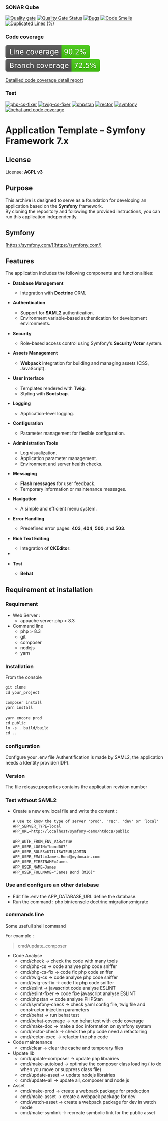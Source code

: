 ### SONAR Qube
[![Quality gate](https://sonarcloud.io/api/project_badges/quality_gate?project=republique-et-canton-de-geneve_php-symfony-base)](https://sonarcloud.io/summary/new_code?id=republique-et-canton-de-geneve_php-symfony-base)
[![Quality Gate Status](https://sonarcloud.io/api/project_badges/measure?project=republique-et-canton-de-geneve_php-symfony-base&metric=alert_status)](https://sonarcloud.io/summary/new_code?id=republique-et-canton-de-geneve_php-symfony-base)
[![Bugs](https://sonarcloud.io/api/project_badges/measure?project=republique-et-canton-de-geneve_php-symfony-base&metric=bugs)](https://sonarcloud.io/summary/new_code?id=republique-et-canton-de-geneve_php-symfony-base)
[![Code Smells](https://sonarcloud.io/api/project_badges/measure?project=republique-et-canton-de-geneve_php-symfony-base&metric=code_smells)](https://sonarcloud.io/summary/new_code?id=republique-et-canton-de-geneve_php-symfony-base)
[![Duplicated Lines (%)](https://sonarcloud.io/api/project_badges/measure?project=republique-et-canton-de-geneve_php-symfony-base&metric=duplicated_lines_density)](https://sonarcloud.io/summary/new_code?id=republique-et-canton-de-geneve_php-symfony-base)


### Code coverage

![coverage line](https://raw.githubusercontent.com/republique-et-canton-de-geneve/php-symfony-base/refs/heads/main/coverage/coverage_line.svg)
![coverage branche](https://raw.githubusercontent.com/republique-et-canton-de-geneve/php-symfony-base/refs/heads/main/coverage/coverage_branch.svg)

[Detailled code coverage detail report](https://republique-et-canton-de-geneve.github.io/php-symfony-base/coverage/coverage-html/index.html)



### Test
[![php-cs-fixer](https://github.com/republique-et-canton-de-geneve/php-symfony-base/actions/workflows/php-cs-fixer.yml/badge.svg)](https://github.com/republique-et-canton-de-geneve/php-symfony-base/actions/workflows/php-cs-fixer.yml)
[![twig-cs-fixer](https://github.com/republique-et-canton-de-geneve/php-symfony-base/actions/workflows/twig-cs-fixer.yml/badge.svg)](https://github.com/republique-et-canton-de-geneve/php-symfony-base/actions/workflows/twig-cs-fixer.yml)
[![phpstan](https://github.com/republique-et-canton-de-geneve/php-symfony-base/actions/workflows/phpstan.yml/badge.svg)](https://github.com/republique-et-canton-de-geneve/php-symfony-base/actions/workflows/phpstan.yml)
[![rector](https://github.com/republique-et-canton-de-geneve/php-symfony-base/actions/workflows/rector.yml/badge.svg)](https://github.com/republique-et-canton-de-geneve/php-symfony-base/actions/workflows/rector.yml)
[![symfony](https://github.com/republique-et-canton-de-geneve/php-symfony-base/actions/workflows/symfony.yml/badge.svg)](https://github.com/republique-et-canton-de-geneve/php-symfony-base/actions/workflows/symfony.yml)
[![behat and code coverage](https://github.com/republique-et-canton-de-geneve/php-symfony-base/actions/workflows/behat.yml/badge.svg)](https://github.com/republique-et-canton-de-geneve/php-symfony-base/actions/workflows/behat.yml)




# Application Template – Symfony Framework 7.x


## License
License: **AGPL v3**

## Purpose
This archive is designed to serve as a foundation for developing an application based on the **Symfony** framework.  
By cloning the repository and following the provided instructions, you can run this application independently.

## Symfony
[https://symfony.com/](https://symfony.com/)

## Features
The application includes the following components and functionalities:

- **Database Management**
  - Integration with **Doctrine** ORM.

- **Authentication**
  - Support for **SAML2** authentication.
  - Environment variable–based authentication for development environments.

- **Security**
  - Role-based access control using Symfony’s **Security Voter** system.

- **Assets Management**
  - **Webpack** integration for building and managing assets (CSS, JavaScript).

- **User Interface**
  - Templates rendered with **Twig**.
  - Styling with **Bootstrap**.

- **Logging**
  - Application-level logging.

- **Configuration**
  - Parameter management for flexible configuration.

- **Administration Tools**
  - Log visualization.
  - Application parameter management.
  - Environment and server health checks.

- **Messaging**
  - **Flash messages** for user feedback.
  - Temporary information or maintenance messages.

- **Navigation**
  - A simple and efficient menu system.

- **Error Handling**
  - Predefined error pages: **403**, **404**, **500**, and **503**.

- **Rich Text Editing**
  - Integration of **CKEditor**.
- 
- **Test**
  - **Behat**

## Requirement et installation
 
### Requirement
- Web Server :
    - appache server php > 8.3
- Command line
  - php > 8.3
  - git
  - composer
  - nodejs
  - yarn

### Installation
From the console

    git clone 
    cd your_project

    composer install
    yarn install
    
    yarn encore prod
    cd public
    ln -s . build/build
    cd ..
###  configuration
Configure your .env file
Authentification is made by SAML2, the application needs a Identity provider(IDP).

### Version
The file release.properties contains the application revision number


### Test without SAML2
- Create a new env.local file and write the content :

      # Use to know the type of server 'prod', 'rec', 'dev' or 'local'
      APP_SERVER_TYPE=local
      APP_URL=http://localhost/symfony-demo/htdocs/public

      APP_AUTH_FROM_ENV_VAR=true
      APP_USER_LOGIN="bond007"
      APP_USER_ROLES=UTILISATEUR|ADMIN
      APP_USER_EMAIL=James.Bond@mydomain.com
      APP_USER_FIRSTNAME=James
      APP_USER_NAME=James
      APP_USER_FULLNAME="James Bond (MI6)"


### Use and configure an other database

- Edit file .env the APP_DATABASE_URL define the database.
- Run the command : php bin/console doctrine:migrations:migrate



### commands line
Some usefull shell command 

For example :
>cmd/update_composer

- Code Analyse
    - cmd/check -> check the code with many tools
    - cmd/php-cs  -> code analyse php code sniffer
    - cmd/php-cs-fix  -> code fix php code sniffer
    - cmd/twig-cs  -> code analyse php code sniffer
    - cmd/twig-cs-fix  -> code fix php code sniffer
    - cmd/eslint    -> javascript  code analyse ESLINT
    - cmd/eslint-fixer    -> code fixe javascript analyse ESLINT
    - cmd/phpstan   -> code analyse PHPStan
    - cmd/symfony-check   -> check yaml config file, twig file and constructor injection parameters
    - cmd/behat     -> run behat test
    - cmd/behat-coverage -> run behat test with code coverage
    - cmd/make-doc  -> make a doc information on symfony system
    - cmd/rector-check  -> check the php code need a refactoring
    - cmd/rector-exec  -> refactor the php code
- Code maintenance
    - cmd/clear  -> clear the cache and temporary files
- Update lib
    - cmd/update-composer -> update php librairies
    - cmd/make-autoload -> optimise the composer class loading ( to do when you move or suppress class file)
    - cmd/update-asset -> update nodejs librairies
    - cmd/update-all -> update all, composer and node js
- Asset
    - cmd/make-prod -> create a webpack package for production
    - cmd/make-asset -> create a webpack package for dev
    - cmd/watch-asset -> create a webpack package for dev in watch mode
    - cmd/make-symlink -> recreate symbolic link for the public asset


